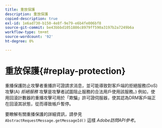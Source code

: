 ```yaml
---
title: 重放保護
description: 重放保護
copied-description: true
exl-id: 1e6ad730-b150-4e8f-9e79-e6b4fe006bf8
source-git-commit: be43bbbd1051886c8979ff590a3197b2a7249b6a
workflow-type: tm+mt
source-wordcount: '92'
ht-degree: 0%

---
```


# 重放保護{#replay-protection}

重播保護防止攻擊者重播許可證請求消息，並可能導致對客戶端的拒絕服務(DoS)攻擊(A) *拒絕服務* 攻擊是攻擊者試圖阻止服務的合法用戶使用該服務。) 例如，使用回滾計數器的重播攻擊可用於「欺騙」許可證伺服器，使其認為DRM客戶端正在回滾其狀態，從而導致帳戶暫停。

要瞭解有關重播保護的詳細資訊，請參見 `AbstractRequestMessage.getMessageId()` 這樣 *Adobe訪問API參考*。
